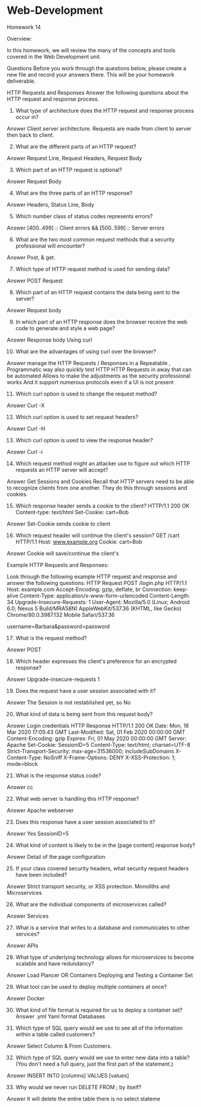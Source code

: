 # Web-Development
Homework 14

Overview:

In this homework, we will review the many of the concepts and tools covered in the Web Development unit.

Questions
Before you work through the questions below, please create a new file and record your answers there. This will be your homework deliverable.

HTTP Requests and Responses Answer the following questions about the HTTP request and response process.

1) What type of architecture does the HTTP request and response process occur in?

Answer
Client server architecture. Requests are made from client to server then back to client.

2) What are the different parts of an HTTP request?

Answer
Request Line, Request Headers, Request Body

3) Which part of an HTTP request is optional?

Answer
Request Body

4) What are the three parts of an HTTP response?

Answer
Headers, Status Line, Body

5) Which number class of status codes represents errors?

Answer
[400..499] :: Client errors && [500..599] :: Server errors

6) What are the two most common request methods that a security professional will encounter?

Answer
Post, & get.

7) Which type of HTTP request method is used for sending data?

Answer
POST Request

8) Which part of an HTTP request contains the data being sent to the server?

Answer
Request body

9) In which part of an HTTP response does the browser receive the web code to generate and style a web page?

Answer
Response body
Using curl

10) What are the advantages of using curl over the browser?

Answer
manage the HTTP Requests / Responses in a Repeatable , Programmatic way
also quickly test HTTP HTTP Requests in away that can be automated
Allows to make the adjustments as the security professional works
And it support numerous protocols even if a UI is not present

11) Which curl option is used to change the request method?

Answer
Curl -X

12) Which curl option is used to set request headers?

Answer
Curl -H

13) Which curl option is used to view the response header?

Answer
Curl -i

14) Which request method might an attacker use to figure out which HTTP requests an HTTP server will accept?

Answer
Get
Sessions and Cookies
Recall that HTTP servers need to be able to recognize clients from one another. They do this through sessions and cookies.

15) Which response header sends a cookie to the client? HTTP/1.1 200 OK Content-type: text/html Set-Cookie: cart=Bob

Answer
Set-Cookie sends cookie to client

16) Which request header will continue the client's session? GET /cart HTTP/1.1 Host: www.example.org Cookie: cart=Bob

Answer
Cookie will save/continue the client's

Example HTTP Requests and Responses:

Look through the following example HTTP request and response and answer the following questions: HTTP Request POST /login.php HTTP/1.1 Host: example.com Accept-Encoding: gzip, deflate, br Connection: keep-alive Content-Type: application/x-www-form-urlencoded Content-Length: 34 Upgrade-Insecure-Requests: 1 User-Agent: Mozilla/5.0 (Linux; Android 6.0; Nexus 5 Build/MRA58N) AppleWebKit/537.36 (KHTML, like Gecko) Chrome/80.0.3987.132 Mobile Safari/537.36

username=Barbara&password=password

17) What is the request method?

Answer
POST

18) Which header expresses the client's preference for an encrypted response?

Answer
Upgrade-insecure-requests 1

19) Does the request have a user session associated with it?

Answer
The Session is not restablished yet, so No

20) What kind of data is being sent from this request body?

Answer
Login credentials
HTTP Response HTTP/1.1 200 OK Date: Mon, 16 Mar 2020 17:05:43 GMT Last-Modified: Sat, 01 Feb 2020 00:00:00 GMT Content-Encoding: gzip Expires: Fri, 01 May 2020 00:00:00 GMT Server: Apache Set-Cookie: SessionID=5 Content-Type: text/html; charset=UTF-8 Strict-Transport-Security: max-age=31536000; includeSubDomains X-Content-Type: NoSniff X-Frame-Options: DENY X-XSS-Protection: 1; mode=block


21) What is the response status code?

Answer
cc

22) What web server is handling this HTTP response?

Answer
Apache webserver

23) Does this response have a user session associated to it?

Answer
Yes SessionID=5

24) What kind of content is likely to be in the [page content] response body?

Answer
Detail of the page configuration

25) If your class covered security headers, what security request headers have been included?

Answer
Strict transport security, or XSS protection.
Monoliths and Microservices

26) What are the individual components of microservices called?

Answer
Services

27) What is a service that writes to a database and communicates to other services?

Answer
APIs

28) What type of underlying technology allows for microservices to become scalable and have redundancy?

Answer
Load Plancer OR Containers
Deploying and Testing a Container Set

29) What tool can be used to deploy multiple containers at once?

Answer
Docker

30) What kind of file format is required for us to deploy a container set?
Answer
.yml Yaml format
Databases

31) Which type of SQL query would we use to see all of the information within a table called customers?

Answer
Select Column & From Customers.

32) Which type of SQL query would we use to enter new data into a table? (You don't need a full query, just the first part of the statement.)

Answer
INSERT INTO [columns] VALUES [values]

33) Why would we never run DELETE FROM ; by itself?

Answer
It will delete the entire table there is no select stateme

